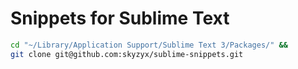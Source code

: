 # Snippets for Sublime Text

```sh
cd "~/Library/Application Support/Sublime Text 3/Packages/" &&
git clone git@github.com:skyzyx/sublime-snippets.git
```
